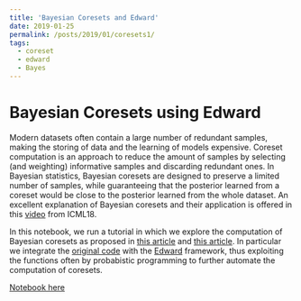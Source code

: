 ```yaml
---
title: 'Bayesian Coresets and Edward'
date: 2019-01-25
permalink: /posts/2019/01/coresets1/
tags:
  - coreset
  - edward
  - Bayes
---
```


Bayesian Coresets using Edward
======

Modern datasets often contain a large number of redundant samples, making the storing of data and the learning of models expensive. Coreset computation is an approach to reduce the amount of samples by selecting (and weighting) informative samples and discarding redundant ones. In Bayesian statistics, Bayesian coresets are designed to preserve a limited number of samples, while guaranteeing that the posterior learned from a coreset would be close to the posterior learned from the whole dataset. An excellent explanation of Bayesian coresets and their application is offered in this [video](https://www.youtube.com/watch?v=Moo4-KR5qNg) from ICML18.

In this notebook, we run a tutorial in which we explore the computation of Bayesian coresets as proposed in [this article](https://arxiv.org/abs/1710.05053) and [this article](https://arxiv.org/abs/1802.01737). In particular we integrate the [original code](https://github.com/trevorcampbell/bayesian-coresets) with the [Edward](http://edwardlib.org/) framework, thus exploiting the functions often by probabistic programming to further automate the computation of coresets. 

[Notebook here](https://github.com/FMZennaro/BayesianCoresets-Edward/blob/master/1.%20BayesianCoresets%20-%20Example%20with%20Edward.ipynb)
